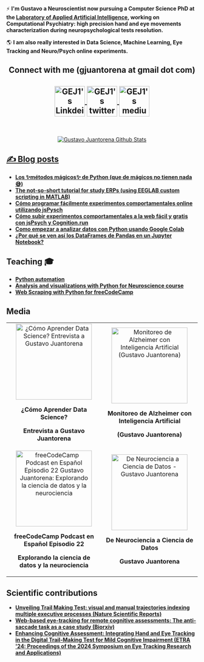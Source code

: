<p align="center">

 <!--
<h2 align="center"> <a href="https://imgbb.com/"><img src="https://i.ibb.co/7Qk8CpB/hello-world.gif" alt="hello-world" border="0"></a>


¿Querés ayudarme a recolectar datos para mi doctorado y entender mejor el cerebro?<br> 
**Entrá a 🧠[neuropruebas.org](https://neuropruebas.org/)🧠  y completá los 4 juegos!**</h2>
-->

 
⚡ **I'm Gustavo a Neuroscientist now pursuing a Computer Science PhD at the [Laboratory of Applied Artificial Intelligence](http://liaa.dc.uba.ar/), working on Computational Psychiatry: high precision hand and eye movements characterization during neuropsychological tests resolution.**


 :earth_americas: **I am also really interested in Data Science, Machine Learning, Eye Tracking and Neuro/Psych online experiments.**

</p>
 <h2 align="center">Connect with me (gjuantorena at gmail dot com) <h2>
 
<p align="center">

<a href="https://www.linkedin.com/in/gustavo-juantorena-1674b2a4/" target="_blank">
  <img align="center" alt="GEJ1's Linkdein" width="80px" src="https://cdn.jsdelivr.net/npm/simple-icons@v3/icons/linkedin.svg" />
</a>
<a href="https://twitter.com/GJuantorena" target="_blank">
  <img align="center" alt="GEJ1's twitter" width="80px" src="https://img.icons8.com/carbon-copy/200/000000/twitter--v2.png"/>
</a> 
<a href="https://medium.com/@gjuantorena" target="_blank">
  <img align="center" alt="GEJ1's medium" width="80px" src="https://cdn.jsdelivr.net/npm/simple-icons@3.12.1/icons/medium.svg" />
<!--
</a>
</p>
<br>
<h3 align="center">
Soy muy activo compartiendo contenido sobre <b>Ciencia de datos</b> y <b>Machine Learning</b> en Linkedin.
Si te interesan estos temas <a href="https://linkedin.com/comm/mynetwork/discovery-see-all?usecase=PEOPLE_FOLLOWS&followMember=gustavo-juantorena" target="_blank">te invito a seguirme :slightly_smiling_face:</a> 
<br>
<br>
<a href="https://linkedin.com/comm/mynetwork/discovery-see-all?usecase=PEOPLE_FOLLOWS&followMember=gustavo-juantorena" target="_blank">
 <img src="https://user-images.githubusercontent.com/8774034/184993356-fa97e71c-586f-46e5-a7e2-99e475b5fdbc.png">
</a>
-->

</h3>

<br>

<p align="center">
  <img src="https://github-readme-stats.vercel.app/api?username=GEJ1&theme=dark&show_icons=true" alt="Gustavo Juantorena Github Stats"></img>

</center>

<h2> ✍️ Blog posts </h2>

* **[Los ✨métodos mágicos✨ de Python (que de mágicos no tienen nada 😅)](https://gustavojuantorena.substack.com/p/los-metodos-magicos-de-python-que)**
* **[The not-so-short tutorial for study ERPs (using EEGLAB custom scripting in MATLAB)](https://gjuantorena.medium.com/the-not-so-short-tutorial-for-study-erps-using-eeglab-custom-scripting-in-matlab-7d6800ec62ef)**
* **[Cómo programar fácilmente experimentos comportamentales online utilizando jsPysch](https://gjuantorena.medium.com/como-programar-f%C3%A1cilmente-experimentos-comportamentales-online-utilizando-jspysch-2a9d5c8c3b5)**
* **[Cómo subir experimentos comportamentales a la web fácil y gratis con jsPsych y Cognition.run](https://gjuantorena.medium.com/como-subir-experimentos-comportamentales-a-la-web-f%C3%A1cil-y-gratis-con-jspsych-y-cognition-run-c8631a3fccb7)**
* **[Como empezar a analizar datos con Python usando Google Colab](https://gjuantorena.medium.com/como-empezar-a-analizar-datos-con-python-usando-google-colab-1e3cf68cba)**
* **[¿Por qué se ven así los DataFrames de Pandas en un Jupyter Notebook?](https://gjuantorena.medium.com/por-qu%C3%A9-se-ven-as%C3%AD-los-dataframes-de-pandas-en-un-jupyter-notebook-e411878a82f5)**




<h2> Teaching 🎓 </h2>


* **[Python automation](https://youtu.be/IRGrqXHDMxM)**
* **[Analysis and visualizations with Python for Neuroscience course](https://github.com/gastonbujia/curso-visualizacion-datos-SAN-2022)**
* **[Web Scraping with Python for freeCodeCamp](https://github.com/GEJ1/web_scraping_freecodecamp)**

<h2> Media </h2>

<table style="width: 100%; table-layout: fixed;">
  <tr>
    <td style="text-align: center;">
      <a href="https://youtu.be/EIJ-9gLuiX8?si=IxaqqwFMCpERJySA" target="_blank">
        <img src="https://img.youtube.com/vi/EIJ-9gLuiX8/0.jpg" alt="¿Cómo Aprender Data Science? Entrevista a Gustavo Juantorena" width="200">
      </a>
      <p><b>¿Cómo Aprender Data Science?</b></p> 
       <p><b>Entrevista a Gustavo Juantorena</b></p>
    </td>
    <td style="text-align: center;">
      <a href="https://youtu.be/YEBiJxqIjdY?si=RRVyFhyhfMDI0b29" target="_blank">
        <img src="https://img.youtube.com/vi/YEBiJxqIjdY/0.jpg" alt="Monitoreo de Alzheimer con Inteligencia Artificial (Gustavo Juantorena)" width="200">
      </a>
      <p><b>Monitoreo de Alzheimer con Inteligencia Artificial</b></p>
      <p><b>(Gustavo Juantorena)</b></p>
    </td>
  </tr>
  <tr>
    <td style="text-align: center;">
      <a href="https://youtu.be/KP-okY7gt5c?si=cJidBelavtukwDCE" target="_blank">
        <img src="https://i.ytimg.com/vi/0LT4kr-GPBA/hqdefault.jpg" alt="freeCodeCamp Podcast en Español Episodio 22 Gustavo Juantorena: Explorando la ciencia de datos y la neurociencia" width="200">
      </a>
      <p><b>freeCodeCamp Podcast en Español Episodio 22</b></p>
      <p><b>Explorando la ciencia de datos y la neurociencia</b></p>
    </td>
    <td style="text-align: center;">
      <a href="https://youtu.be/KP-okY7gt5c?si=cJidBelavtukwDCE" target="_blank">
        <img src="https://img.youtube.com/vi/KP-okY7gt5c/0.jpg" alt="De Neurociencia a Ciencia de Datos - Gustavo Juantorena" width="200">
      </a>
      <p><b>De Neurociencia a Ciencia de Datos</b></p>
      <p><b>Gustavo Juantorena</b></p>
    </td>
  </tr>
</table>
<h2> Scientific contributions </h2>

* **[Unveiling Trail Making Test: visual and manual trajectories indexing multiple executive processes (Nature Scientific Reports)](https://www.nature.com/articles/s41598-022-16431-9)**
* **[Web-based eye-tracking for remote cognitive assessments: The anti-saccade task as a case study (Biorxiv)](https://www.biorxiv.org/content/10.1101/2023.07.11.548447v1.abstract)**
* **[Enhancing Cognitive Assessment: Integrating Hand and Eye Tracking in the Digital Trail-Making Test for Mild Cognitive Impairment (ETRA '24: Proceedings of the 2024 Symposium on Eye Tracking Research and Applications)](https://dl.acm.org/doi/10.1145/3649902.3655648)**



<!--
**GEJ1/GEJ1** is a ✨ _special_ ✨ repository because its `README.md` (this file) appears on your GitHub profile.

Here are some ideas to get you started:

- 🔭 I’m currently working on ...
- 🌱 I’m currently learning ...
- 👯 I’m looking to collaborate on ...
- 🤔 I’m looking for help with ...
- 💬 Ask me about ...
- 📫 How to reach me: ...
- 😄 Pronouns: ...
- ⚡ Fun fact: ...
-->
